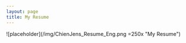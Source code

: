 ```yaml
---
layout: page
title: My Resume
---
```


![placeholder](/img/ChienJens_Resume_Eng.png =250x "My Resume")
